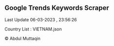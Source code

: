 

## Google Trends Keywords Scraper 
 
Last Update 06-03-2023 , 23:56:26

Country List :
VIETNAM.json



© Abdul Muttaqin 
